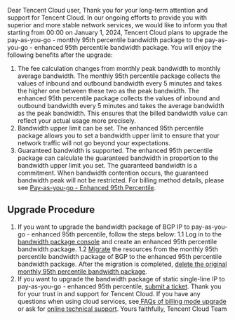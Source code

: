 Dear Tencent Cloud user,
Thank you for your long-term attention and support for Tencent Cloud. In our ongoing efforts to provide you with superior and more stable network services, we would like to inform you that starting from 00:00 on January 1, 2024, Tencent Cloud plans to upgrade the pay-as-you-go - monthly 95th percentile bandwidth package to the pay-as-you-go - enhanced 95th percentile bandwidth package. You will enjoy the following benefits after the upgrade:
1.	The fee calculation changes from monthly peak bandwidth to monthly average bandwidth.
The monthly 95th percentile package collects the values of inbound and outbound bandwidth every 5 minutes and takes the higher one between these two as the peak bandwidth. The enhanced 95th percentile package collects the values of inbound and outbound bandwidth every 5 minutes and takes the average bandwidth as the peak bandwidth. This ensures that the billed bandwidth value can reflect your actual usage more precisely.
2.	Bandwidth upper limit can be set.
The enhanced 95th percentile package allows you to set a bandwidth upper limit to ensure that your network traffic will not go beyond your expectations.
3.	Guaranteed bandwidth is supported.
The enhanced 95th percentile package can calculate the guaranteed bandwidth in proportion to the bandwidth upper limit you set. The guaranteed bandwidth is a commitment. When bandwidth contention occurs, the guaranteed bandwidth peak will not be restricted.
For billing method details, please see [Pay-as-you-go - Enhanced 95th Percentile](https://www.tencentcloud.com/zh/document/product/684/54919).

## Upgrade Procedure
1.	If you want to upgrade the bandwidth package of BGP IP to pay-as-you-go - enhanced 95th percentile, follow the steps below:
1.1	Log in to the [bandwidth package console](https://console.cloud.tencent.com/vpc/package?rid=1) and create an enhanced 95th percentile bandwidth package.
1.2	[Migrate](https://www.tencentcloud.com/document/product/684/45860) the resources from the monthly 95th percentile bandwidth package of BGP to the enhanced 95th percentile bandwidth package. After the migration is completed, [delete the original monthly 95th percentile bandwidth package](https://www.tencentcloud.com/zh/document/product/684/34598).
2.	If you want to upgrade the bandwidth package of static single-line IP to pay-as-you-go - enhanced 95th percentile, [submit a ticket](https://console.cloud.tencent.com/workorder/category).
Thank you for your trust in and support for Tencent Cloud. If you have any questions when using cloud services, see[ FAQs of billing mode upgrade](https://www.tencentcloud.com/document/product/684/57970) or ask for [online technical support](https://cloud.tencent.com/online-service?from=ticket-tab).
Yours faithfully,
Tencent Cloud Team
